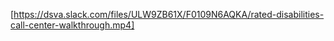 [https://dsva.slack.com/files/ULW9ZB61X/F0109N6AQKA/rated-disabilities-call-center-walkthrough.mp4]

